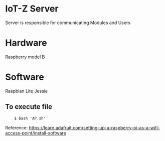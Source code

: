 # IoT-Z Server
Server is responsible for communicating Modules and Users  

# Hardware
Raspberry model B

# Software
Raspbian Lite Jessie

## To execute file
```
    $ bash 'AP.sh'
```

Reference: https://learn.adafruit.com/setting-up-a-raspberry-pi-as-a-wifi-access-point/install-software
